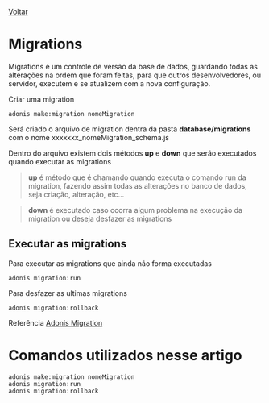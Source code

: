 [Voltar](/src/node_adonis.md)

# Migrations

Migrations é um controle de versão da base de dados, guardando todas as alterações na ordem que foram feitas, para que outros desenvolvedores, ou servidor, executem e se atualizem com a nova configuração.

Criar uma migration

```
adonis make:migration nomeMigration
```

Será criado o arquivo de migration dentra da pasta **database/migrations** com o nome xxxxxxx_nomeMigration_schema.js

Dentro do arquivo existem dois métodos **up** e **down** que serão executados quando executar as migrations

> **up** é método que é chamando quando executa o comando run da migration, fazendo assim todas as alterações no banco de dados, seja criação, alteração, etc...

> **down** é executado caso ocorra algum problema na execução da migration ou deseja desfazer as migrations

## Executar as migrations

Para executar as migrations que ainda não forma executadas

```
adonis migration:run
```

Para desfazer as ultimas migrations

```
adonis migration:rollback
```

Referência [Adonis Migration](https://adonisjs.com/docs/4.1/migrations)

# Comandos utilizados nesse artigo

```
adonis make:migration nomeMigration
adonis migration:run
adonis migration:rollback
```
